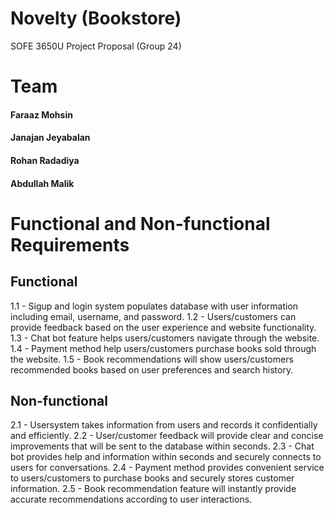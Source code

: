 # Novelty (Bookstore)
SOFE 3650U Project Proposal (Group 24)


# **Team**

#### Faraaz Mohsin
#### Janajan Jeyabalan
#### Rohan Radadiya
#### Abdullah Malik

# **Functional and Non-functional Requirements**

## **Functional**

1.1 - Sigup and login system populates database with user information including email, username, and password. 
1.2 - Users/customers can provide feedback based on the user experience and website functionality.
1.3 - Chat bot feature helps users/customers navigate through the website.
1.4 - Payment method help users/customers purchase books sold through the website.
1.5 - Book recommendations will show users/customers recommended books based on user preferences and search history.


## **Non-functional**

2.1 - Usersystem takes information from users and records it confidentially and efficiently.
2.2 - User/customer feedback will provide clear and concise improvements that will be sent to the database within seconds.
2.3 - Chat bot provides help and information within seconds and securely connects to users for conversations.
2.4 - Payment method provides convenient service to users/customers to purchase books and securely stores customer information.
2.5 - Book recommendation feature will instantly provide accurate recommendations according to user interactions.

